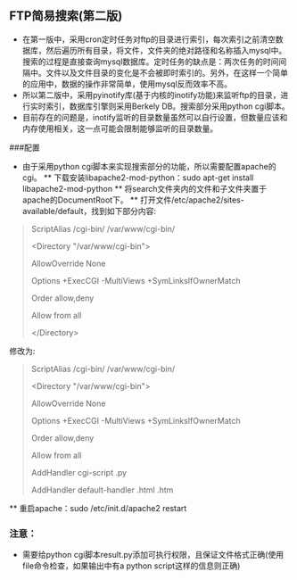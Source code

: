 ## FTP简易搜索(第二版)
* 在第一版中，采用cron定时任务对ftp的目录进行索引，每次索引之前清空数据库，然后遍历所有目录，将文件，文件夹的绝对路径和名称插入mysql中。搜索的过程是直接查询mysql数据库。定时任务的缺点是：两次任务的时间间隔中。文件以及文件目录的变化是不会被即时索引的。另外，在这样一个简单的应用中，数据的操作非常简单，使用mysql反而效率不高。
* 所以第二版中，采用pyinotify库(基于内核的inotify功能)来监听ftp的目录，进行实时索引，数据库引擎则采用Berkely DB。搜索部分采用python cgi脚本。
* 目前存在的问题是，inotify监听的目录数量虽然可以自行设置，但数量应该和内存使用相关，这一点可能会限制能够监听的目录数量。

###配置
* 由于采用python cgi脚本来实现搜索部分的功能，所以需要配置apache的cgi。
** 下载安装libapache2-mod-python：sudo apt-get install libapache2-mod-python
** 将search文件夹内的文件和子文件夹置于apache的DocumentRoot下。
** 打开文件/etc/apache2/sites-available/default，找到如下部分内容:

> ScriptAlias /cgi-bin/ /var/www/cgi-bin/
>
> \<Directory "/var/www/cgi-bin"\>
>
>    AllowOverride None
>
>    Options +ExecCGI -MultiViews +SymLinksIfOwnerMatch
>
>    Order allow,deny
>
>    Allow from all
>
> \</Directory\>

修改为:


> ScriptAlias /cgi-bin/ /var/www/cgi-bin/
>
> <Directory "/var/www/cgi-bin">
>
>    AllowOverride None
>
>    Options +ExecCGI -MultiViews +SymLinksIfOwnerMatch
>
>    Order allow,deny
>
>    Allow from all
>
>    AddHandler cgi-script .py
>
>    AddHandler default-handler .html .htm
>
> </Directory>

** 重启apache：sudo /etc/init.d/apache2 restart

### 注意：
* 需要给python cgi脚本result.py添加可执行权限，且保证文件格式正确(使用file命令检查，如果输出中有a python script这样的信息则正确)
